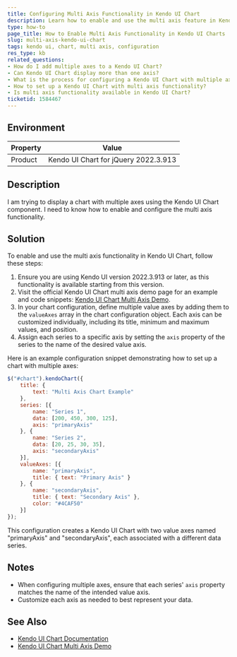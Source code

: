 ```yaml
---
title: Configuring Multi Axis Functionality in Kendo UI Chart
description: Learn how to enable and use the multi axis feature in Kendo UI Chart to display multiple axes in your chart.
type: how-to
page_title: How to Enable Multi Axis Functionality in Kendo UI Charts
slug: multi-axis-kendo-ui-chart
tags: kendo ui, chart, multi axis, configuration
res_type: kb
related_questions:
- How do I add multiple axes to a Kendo UI Chart?
- Can Kendo UI Chart display more than one axis?
- What is the process for configuring a Kendo UI Chart with multiple axes?
- How to set up a Kendo UI Chart with multi axis functionality?
- Is multi axis functionality available in Kendo UI Chart?
ticketid: 1584467
---
```


## Environment

| Property | Value                          |
|----------|--------------------------------|
| Product  | Kendo UI Chart for jQuery 2022.3.913 |

## Description

I am trying to display a chart with multiple axes using the Kendo UI Chart component. I need to know how to enable and configure the multi axis functionality.

## Solution

To enable and use the multi axis functionality in Kendo UI Chart, follow these steps:

1. Ensure you are using Kendo UI version 2022.3.913 or later, as this functionality is available starting from this version.
2. Visit the official Kendo UI Chart multi axis demo page for an example and code snippets: [Kendo UI Chart Multi Axis Demo](http://demos.telerik.com/kendo-ui/bar-charts/multiple-axes).
3. In your chart configuration, define multiple value axes by adding them to the `valueAxes` array in the chart configuration object. Each axis can be customized individually, including its title, minimum and maximum values, and position.
4. Assign each series to a specific axis by setting the `axis` property of the series to the name of the desired value axis.

Here is an example configuration snippet demonstrating how to set up a chart with multiple axes:

```javascript
$("#chart").kendoChart({
    title: {
        text: "Multi Axis Chart Example"
    },
    series: [{
        name: "Series 1",
        data: [200, 450, 300, 125],
        axis: "primaryAxis"
    }, {
        name: "Series 2",
        data: [20, 25, 30, 35],
        axis: "secondaryAxis"
    }],
    valueAxes: [{
        name: "primaryAxis",
        title: { text: "Primary Axis" }
    }, {
        name: "secondaryAxis",
        title: { text: "Secondary Axis" },
        color: "#4CAF50"
    }]
});
```

This configuration creates a Kendo UI Chart with two value axes named "primaryAxis" and "secondaryAxis", each associated with a different data series.

## Notes

- When configuring multiple axes, ensure that each series' `axis` property matches the name of the intended value axis.
- Customize each axis as needed to best represent your data.

## See Also

- [Kendo UI Chart Documentation](https://docs.telerik.com/kendo-ui/controls/charts/chart/overview)
- [Kendo UI Chart Multi Axis Demo](http://demos.telerik.com/kendo-ui/bar-charts/multiple-axes)
